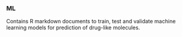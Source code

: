 ### ML

Contains R markdown documents to train, test and validate machine learning models for prediction of drug-like molecules.
